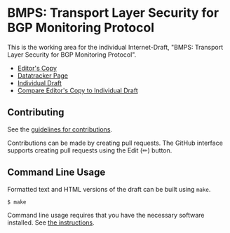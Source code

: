 # BMPS: Transport Layer Security for BGP Monitoring Protocol

This is the working area for the individual Internet-Draft, "BMPS: Transport Layer Security for BGP Monitoring Protocol".

* [Editor's Copy](https://hmntsharma.github.io/draft-hmntsharma-grow-bmp-over-tls/#go.draft-hmntsharma-grow-bmp-over-tls.html)
* [Datatracker Page](https://datatracker.ietf.org/doc/draft-hmntsharma-bmp-over-tls)
* [Individual Draft](https://datatracker.ietf.org/doc/html/draft-hmntsharma-bmp-over-tls)
* [Compare Editor's Copy to Individual Draft](https://hmntsharma.github.io/draft-hmntsharma-grow-bmp-over-tls/#go.draft-hmntsharma-grow-bmp-over-tls.diff)


## Contributing

See the
[guidelines for contributions](https://github.com/hmntsharma/draft-hmntsharma-grow-bmp-over-tls/blob/main/CONTRIBUTING.md).

Contributions can be made by creating pull requests.
The GitHub interface supports creating pull requests using the Edit (✏) button.


## Command Line Usage

Formatted text and HTML versions of the draft can be built using `make`.

```sh
$ make
```

Command line usage requires that you have the necessary software installed.  See
[the instructions](https://github.com/martinthomson/i-d-template/blob/main/doc/SETUP.md).
